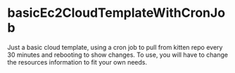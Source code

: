 # basicEc2CloudTemplateWithCronJob
Just a basic cloud template, using a cron job to pull from kitten repo every 30 minutes and rebooting to show changes. To use, you will have to change the resources 
information to fit your own needs.


